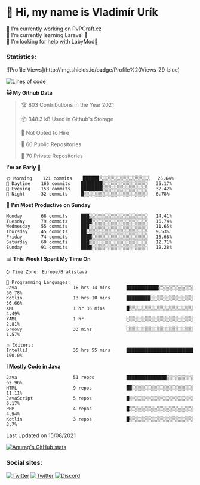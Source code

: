 <h1> 👋 Hi, my name is Vladimír Urík</h1>
<p>
 🔭 I’m currently working on PvPCraft.cz<br>
 🌱 I’m currently learning Laravel 💙<br>
 🤔 I’m looking for help with LabyMod💝<br>
</p>
<h3>Statistics:</h3>
<!--START_SECTION:waka-->
![Profile Views](http://img.shields.io/badge/Profile%20Views-29-blue)

![Lines of code](https://img.shields.io/badge/From%20Hello%20World%20I%27ve%20Written-4.0%20million%20lines%20of%20code-blue)

**🐱 My Github Data** 

> 🏆 803 Contributions in the Year 2021
 > 
> 📦 348.3 kB Used in Github's Storage 
 > 
> 🚫 Not Opted to Hire
 > 
> 📜 60 Public Repositories 
 > 
> 🔑 70 Private Repositories  
 > 
**I'm an Early 🐤** 

```text
🌞 Morning    121 commits    ██████░░░░░░░░░░░░░░░░░░░   25.64% 
🌆 Daytime    166 commits    ████████░░░░░░░░░░░░░░░░░   35.17% 
🌃 Evening    153 commits    ████████░░░░░░░░░░░░░░░░░   32.42% 
🌙 Night      32 commits     █░░░░░░░░░░░░░░░░░░░░░░░░   6.78%

```
📅 **I'm Most Productive on Sunday** 

```text
Monday       68 commits     ███░░░░░░░░░░░░░░░░░░░░░░   14.41% 
Tuesday      79 commits     ████░░░░░░░░░░░░░░░░░░░░░   16.74% 
Wednesday    55 commits     ███░░░░░░░░░░░░░░░░░░░░░░   11.65% 
Thursday     45 commits     ██░░░░░░░░░░░░░░░░░░░░░░░   9.53% 
Friday       74 commits     ████░░░░░░░░░░░░░░░░░░░░░   15.68% 
Saturday     60 commits     ███░░░░░░░░░░░░░░░░░░░░░░   12.71% 
Sunday       91 commits     ████░░░░░░░░░░░░░░░░░░░░░   19.28%

```


📊 **This Week I Spent My Time On** 

```text
⌚︎ Time Zone: Europe/Bratislava

💬 Programming Languages: 
Java                     18 hrs 14 mins      ████████████░░░░░░░░░░░░░   50.78% 
Kotlin                   13 hrs 10 mins      █████████░░░░░░░░░░░░░░░░   36.66% 
XML                      1 hr 36 mins        █░░░░░░░░░░░░░░░░░░░░░░░░   4.49% 
YAML                     1 hr                ░░░░░░░░░░░░░░░░░░░░░░░░░   2.81% 
Groovy                   33 mins             ░░░░░░░░░░░░░░░░░░░░░░░░░   1.57%

🔥 Editors: 
IntelliJ                 35 hrs 55 mins      █████████████████████████   100.0%

```

**I Mostly Code in Java** 

```text
Java                     51 repos            ███████████████░░░░░░░░░░   62.96% 
HTML                     9 repos             ██░░░░░░░░░░░░░░░░░░░░░░░   11.11% 
JavaScript               5 repos             █░░░░░░░░░░░░░░░░░░░░░░░░   6.17% 
PHP                      4 repos             █░░░░░░░░░░░░░░░░░░░░░░░░   4.94% 
Kotlin                   3 repos             █░░░░░░░░░░░░░░░░░░░░░░░░   3.7%

```



 Last Updated on 15/08/2021
<!--END_SECTION:waka-->

[![Anurag's GitHub stats](https://github-readme-stats.vercel.app/api?username=vladimir-urik)](https://github.com/anuraghazra/github-readme-stats)

<h3>Social sites:</h3>
<p><a href="https://twitter.com/GGGEDR" target="_blank"><img alt="Twitter" src="https://img.shields.io/badge/twitter-%231DA1F2.svg?&style=for-the-badge&logo=twitter&logoColor=white" /></a> <a href="https://www.reddit.com/user/GGGEDR" target="_blank"><img alt="Twitter" src="https://img.shields.io/badge/reddit-%23FE6262.svg?&style=for-the-badge&logo=reddit&logoColor=white" /></a> <a href="https://discord.com/users/535708984959827978" target="_blank"><img alt="Discord" src="https://img.shields.io/badge/discord-%235865f2.svg?&style=for-the-badge&logo=discord&logoColor=white" />
</p>
